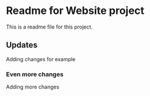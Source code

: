# Readme for Website project

This is a readme file for this project.

## Updates

Adding changes for example

### Even more changes

Adding more changes

